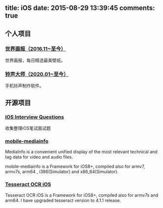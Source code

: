 title: iOS
date: 2015-08-29 13:39:45
comments: true
---

## 个人项目

### [世界画报（2016.11~至今）](worldpicture)
世界画报，每日精选最美壁纸。

### [铃声大师（2020.01~至今）](ringtonemaster)
手机铃声制作软件。

## 开源项目

### [iOS Interview Questions](https://github.com/xwal/iOS-Interview-Questions)

收集整理iOS笔试面试题

### [mobile-mediainfo](https://github.com/xwal/mobile-mediainfo)

MediaInfo is a convenient unified display of the most relevant technical and tag data for video and audio files.

mobile-mediainfo is a Framework for iOS8+, compiled also for armv7, armv7s, arm64 , i386(Simulator) and x86_64(Simulator).

### [Tesseract OCR iOS](https://github.com/xwal/Tesseract-OCR-iOS)
Tesseract OCR iOS is a Framework for iOS8+, compiled also for armv7s and arm64. I have upgraded tesseract version to 4.1.1 release.
